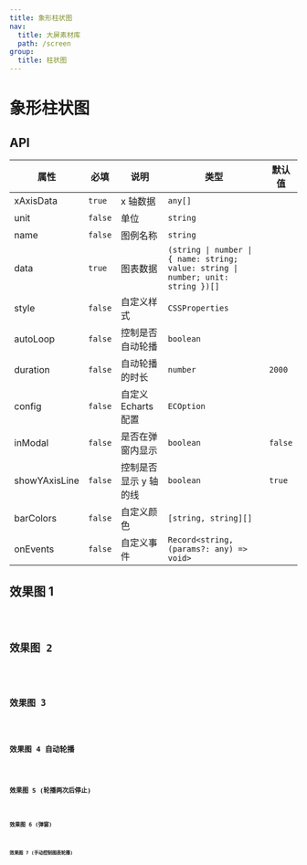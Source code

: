 ```yaml
---
title: 象形柱状图
nav:
  title: 大屏素材库
  path: /screen
group:
  title: 柱状图
---
```


# 象形柱状图

## API

| 属性 | 必填 | 说明 | 类型 | 默认值 |
| --- | --- | --- | --- | --- |
| xAxisData | `true` | x 轴数据 | `any[]` |  |
| unit | `false` | 单位 | `string` |  |
| name | `false` | 图例名称 | `string` |  |
| data | `true` | 图表数据 | `(string \| number \| { name: string; value: string \| number; unit: string })[]` |
| style | `false` | 自定义样式 | `CSSProperties` |  |
| autoLoop | `false` | 控制是否自动轮播 | `boolean` |  |
| duration | `false` | 自动轮播的时长 | `number` | `2000` |
| config | `false` | 自定义 Echarts 配置 | `ECOption` |  |
| inModal | `false` | 是否在弹窗内显示 | `boolean` | `false` |
| showYAxisLine | `false` | 控制是否显示 y 轴的线 | `boolean` | `true` |
| barColors | `false` | 自定义颜色 | `[string, string][]` |  |
| onEvents | `false` | 自定义事件 | `Record<string, (params?: any) => void>` |  |

## 效果图 1

<code src="../../../example/PictorialBarDemo/demo1.tsx" background="#040727">

## 效果图 2

<code src="../../../example/PictorialBarDemo/demo2.tsx" background="#040727">

## 效果图 3

<code src="../../../example/PictorialBarDemo/demo3.tsx" background="#040727">

## 效果图 4 自动轮播

<code src="../../../example/PictorialBarDemo/demo4.tsx" background="#040727">

## 效果图 5 (轮播两次后停止)

<code src="../../../example/PictorialBarDemo/demo5.tsx" background="#040727">

## 效果图 6 (弹窗)

<code src="../../../example/PictorialBarDemo/demo6.tsx" background="#040727">

## 效果图 7 (手动控制图表轮播)

<code src="../../../example/PictorialBarDemo/demo7.tsx" background="#040727">

